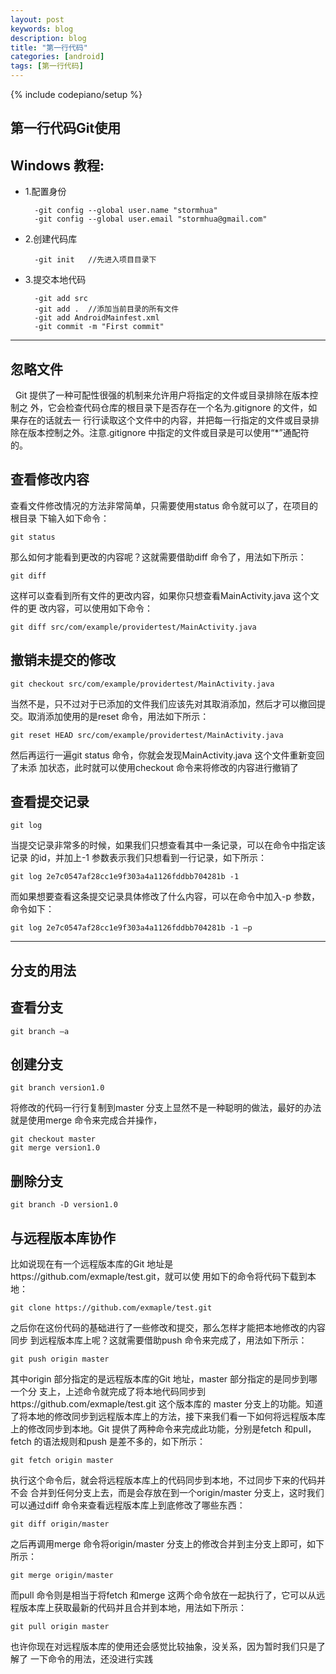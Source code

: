 ```yaml
---
layout: post
keywords: blog
description: blog
title: "第一行代码"
categories: [android]
tags: [第一行代码]
---
```

{% include codepiano/setup %}

## 第一行代码Git使用 

##  Windows 教程: 

* 1.配置身份

		-git config --global user.name "stormhua"
		-git config --global user.email "stormhua@gmail.com"


* 2.创建代码库

		-git init	//先进入项目目录下

* 3.提交本地代码
		
		-git add src
		-git add .	//添加当前目录的所有文件
		-git add AndroidMainfest.xml
		-git commit -m "First commit"

----------

## 忽略文件

&nbsp;&nbsp;Git 提供了一种可配性很强的机制来允许用户将指定的文件或目录排除在版本控制之
外，它会检查代码仓库的根目录下是否存在一个名为.gitignore 的文件，如果存在的话就去一
行行读取这个文件中的内容，并把每一行指定的文件或目录排除在版本控制之外。注意.gitignore 中指定的文件或目录是可以使用“*”通配符的。

## 查看修改内容 

查看文件修改情况的方法非常简单，只需要使用status 命令就可以了，在项目的根目录
下输入如下命令：

	git status

那么如何才能看到更改的内容呢？这就需要借助diff 命令了，用法如下所示：

	git diff

这样可以查看到所有文件的更改内容，如果你只想查看MainActivity.java 这个文件的更
改内容，可以使用如下命令：

	git diff src/com/example/providertest/MainActivity.java

## 撤销未提交的修改 

	git checkout src/com/example/providertest/MainActivity.java

当然不是，只不过对于已添加的文件我们应该先对其取消添加，然后才可以撤回提交。取消添加使用的是reset 命令，用法如下所示：

	git reset HEAD src/com/example/providertest/MainActivity.java

然后再运行一遍git status 命令，你就会发现MainActivity.java 这个文件重新变回了未添
加状态，此时就可以使用checkout 命令来将修改的内容进行撤销了

## 查看提交记录 

	git log

当提交记录非常多的时候，如果我们只想查看其中一条记录，可以在命令中指定该记录
的id，并加上-1 参数表示我们只想看到一行记录，如下所示：

	git log 2e7c0547af28cc1e9f303a4a1126fddbb704281b -1

而如果想要查看这条提交记录具体修改了什么内容，可以在命令中加入-p 参数，命令如下：

	git log 2e7c0547af28cc1e9f303a4a1126fddbb704281b -1 –p

----------

## 分支的用法 

## 查看分支 

	git branch –a

## 创建分支 

	git branch version1.0

将修改的代码一行行复制到master 分支上显然不是一种聪明的做法，最好的办法就是使用merge
命令来完成合并操作，

	git checkout master
	git merge version1.0

## 删除分支 

	git branch -D version1.0

## 与远程版本库协作

比如说现在有一个远程版本库的Git 地址是https://github.com/exmaple/test.git，就可以使
用如下的命令将代码下载到本地：

	
	git clone https://github.com/exmaple/test.git

之后你在这份代码的基础进行了一些修改和提交，那么怎样才能把本地修改的内容同步
到远程版本库上呢？这就需要借助push 命令来完成了，用法如下所示：

	git push origin master

其中origin 部分指定的是远程版本库的Git 地址，master 部分指定的是同步到哪一个分
支上，上述命令就完成了将本地代码同步到https://github.com/exmaple/test.git 这个版本库的
master 分支上的功能。知道了将本地的修改同步到远程版本库上的方法，接下来我们看一下如何将远程版本库上的修改同步到本地。Git 提供了两种命令来完成此功能，分别是fetch 和pull，fetch 的语法规则和push 是差不多的，如下所示：

	git fetch origin master

执行这个命令后，就会将远程版本库上的代码同步到本地，不过同步下来的代码并不会
合并到任何分支上去，而是会存放在到一个origin/master 分支上，这时我们可以通过diff 命令来查看远程版本库上到底修改了哪些东西：

	git diff origin/master

之后再调用merge 命令将origin/master 分支上的修改合并到主分支上即可，如下所示：

	git merge origin/master

而pull 命令则是相当于将fetch 和merge 这两个命令放在一起执行了，它可以从远程版本库上获取最新的代码并且合并到本地，用法如下所示：

	git pull origin master

也许你现在对远程版本库的使用还会感觉比较抽象，没关系，因为暂时我们只是了解了
一下命令的用法，还没进行实践